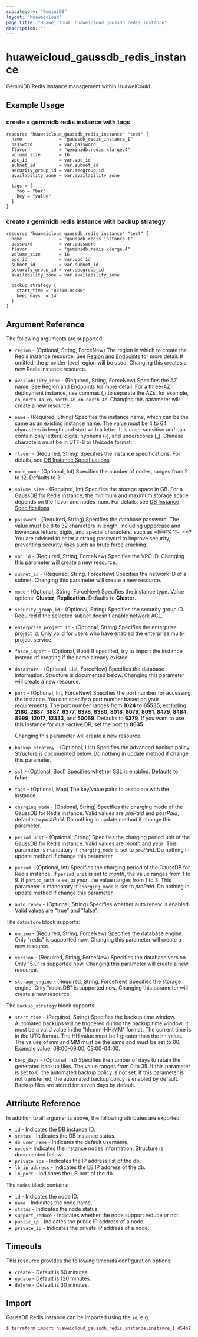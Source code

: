 ```yaml
---
subcategory: "GeminiDB"
layout: "huaweicloud"
page_title: "HuaweiCloud: huaweicloud_gaussdb_redis_instance"
description: ""
---
```


# huaweicloud_gaussdb_redis_instance

GeminiDB Redis instance management within HuaweiCould.

## Example Usage

### create a geminidb redis instance with tags

```hcl
resource "huaweicloud_gaussdb_redis_instance" "test" {
  name              = "gaussdb_redis_instance_1"
  password          = var.password
  flavor            = "geminidb.redis.xlarge.4"
  volume_size       = 16
  vpc_id            = var.vpc_id
  subnet_id         = var.subnet_id
  security_group_id = var.secgroup_id
  availability_zone = var.availability_zone

  tags = {
    foo = "bar"
    key = "value"
  }
}
```

### create a geminidb redis instance with backup strategy

```hcl
resource "huaweicloud_gaussdb_redis_instance" "test" {
  name              = "gaussdb_redis_instance_1"
  password          = var.password
  flavor            = "geminidb.redis.xlarge.4"
  volume_size       = 16
  vpc_id            = var.vpc_id
  subnet_id         = var.subnet_id
  security_group_id = var.secgroup_id
  availability_zone = var.availability_zone

  backup_strategy {
    start_time = "03:00-04:00"
    keep_days  = 14
  }
}
```

## Argument Reference

The following arguments are supported:

* `region` - (Optional, String, ForceNew) The region in which to create the Redis instance resource.
  See [Region and Endpoints](https://developer.huaweicloud.com/intl/en-us/endpoint?GaussDB%20NoSQL) for more detail. If
  omitted, the provider-level region will be used. Changing this creates a new Redis instance resource.

* `availability_zone` - (Required, String, ForceNew) Specifies the AZ name.
  See [Region and Endpoints](https://developer.huaweicloud.com/intl/en-us/endpoint?GaussDB%20NoSQL) for more detail.
  For a three-AZ deployment instance, use commas (,) to separate the AZs, for example, `cn-north-4a,cn-north-4b,cn-north-4c`.
  Changing this parameter will create a new resource.

* `name` - (Required, String) Specifies the instance name, which can be the same as an existing instance name. The value
  must be 4 to 64 characters in length and start with a letter. It is case-sensitive and can contain only letters,
  digits, hyphens (-), and underscores (_). Chinese characters must be in UTF-8 or Unicode format.

* `flavor` - (Required, String) Specifies the instance specifications. For details,
  see [DB Instance Specifications](https://support.huaweicloud.com/intl/en-us/redisug-nosql/nosql_05_0059.html).

* `node_num` - (Optional, Int) Specifies the number of nodes, ranges from 2 to 12. Defaults to 3.

* `volume_size` - (Required, Int) Specifies the storage space in GB. For a GaussDB for Redis instance, the minimum and
  maximum storage space depends on the flavor and nodes_num. For details,
  see [DB Instance Specifications](https://support.huaweicloud.com/intl/en-us/redisug-nosql/nosql_05_0059.html)

* `password` - (Required, String) Specifies the database password. The value must be 8 to 32 characters in length,
  including uppercase and lowercase letters, digits, and special characters, such as ~!@#%^*-_=+? You are advised to
  enter a strong password to improve security, preventing security risks such as brute force cracking.

* `vpc_id` - (Required, String, ForceNew) Specifies the VPC ID. Changing this parameter will create a new resource.

* `subnet_id` - (Required, String, ForceNew) Specifies the network ID of a subnet. Changing this parameter will create a
  new resource.

* `mode` - (Optional, String, ForceNew) Specifies the instance type. Value options: **Cluster**, **Replication**.
  Defaults to **Cluster**.

* `security_group_id` - (Optional, String) Specifies the security group ID. Required if the selected subnet doesn't
  enable network ACL.

* `enterprise_project_id` - (Optional, String) Specifies the enterprise project id, Only valid for users who
  have enabled the enterprise multi-project service.

* `force_import` - (Optional, Bool) If specified, try to import the instance instead of creating if the name already
  existed.

* `datastore` - (Optional, List, ForceNew) Specifies the database information. Structure is documented below. Changing
  this parameter will create a new resource.

* `port` - (Optional, Int, ForceNew) Specifies the port number for accessing the instance. You can specify a port number
  based on your requirements. The port number ranges from **1024** to **65535**, excluding **2180**, **2887**, **3887**,
  **6377**, **6378**, **6380**, **8018**, **8079**, **8091**, **8479**, **8484**, **8999**, **12017**, **12333**, and
  **50069**. Defaults to **6379**.
  If you want to use this instance for dual-active DR, set the port to **8635**.

  Changing this parameter will create a new resource.

* `backup_strategy` - (Optional, List) Specifies the advanced backup policy. Structure is documented below. Do nothing
  in update method if change this parameter.

* `ssl` - (Optional, Bool) Specifies whether SSL is enabled. Defaults to **false**.

* `tags` - (Optional, Map) The key/value pairs to associate with the instance.

* `charging_mode` - (Optional, String) Specifies the charging mode of the GaussDB for Redis instance. Valid values are
  *prePaid* and *postPaid*, defaults to *postPaid*. Do nothing in update method if change this parameter.

* `period_unit` - (Optional, String) Specifies the charging period unit of the GaussDB for Redis instance. Valid values
  are *month* and *year*. This parameter is mandatory if `charging_mode` is set to *prePaid*. Do nothing in update
  method if change this parameter.

* `period` - (Optional, Int) Specifies the charging period of the GaussDB for Redis instance. If `period_unit` is set
  to *month*, the value ranges from 1 to 9. If `period_unit` is set to *year*, the value ranges from 1 to 3. This
  parameter is mandatory if `charging_mode` is set to *prePaid*. Do nothing in update method if change this parameter.

* `auto_renew` - (Optional, String) Specifies whether auto renew is enabled. Valid values are "true" and "false".

The `datastore` block supports:

* `engine` - (Required, String, ForceNew) Specifies the database engine. Only "redis" is supported now.
  Changing this parameter will create a new resource.

* `version` - (Required, String, ForceNew) Specifies the database version. Only "5.0" is supported now.
  Changing this parameter will create a new resource.

* `storage_engine` - (Required, String, ForceNew) Specifies the storage engine. Only "rocksDB" is supported now.
  Changing this parameter will create a new resource.

The `backup_strategy` block supports:

* `start_time` - (Required, String) Specifies the backup time window. Automated backups will be triggered during the
  backup time window. It must be a valid value in the "hh:mm-HH:MM" format. The current time is in the UTC format. The
  HH value must be 1 greater than the hh value. The values of mm and MM must be the same and must be set to 00. Example
  value: 08:00-09:00, 03:00-04:00.

* `keep_days` - (Optional, Int) Specifies the number of days to retain the generated backup files. The value ranges from
  0 to 35. If this parameter is set to 0, the automated backup policy is not set. If this parameter is not transferred,
  the automated backup policy is enabled by default. Backup files are stored for seven days by default.

## Attribute Reference

In addition to all arguments above, the following attributes are exported:

* `id` - Indicates the DB instance ID.
* `status` - Indicates the DB instance status.
* `db_user_name` - Indicates the default username.
* `nodes` - Indicates the instance nodes information. Structure is documented below.
* `private_ips` - Indicates the IP address list of the db.
* `lb_ip_address` - Indicates the LB IP address of the db.
* `lb_port` - Indicates the LB port of the db.

The `nodes` block contains:

* `id` - Indicates the node ID.
* `name` - Indicates the node name.
* `status` - Indicates the node status.
* `support_reduce` - Indicates whether the node support reduce or not.
* `public_ip` - Indicates the public IP address of a node.
* `private_ip` - Indicates the private IP address of a node.

## Timeouts

This resource provides the following timeouts configuration options:

* `create` - Default is 60 minutes.
* `update` - Default is 120 minutes.
* `delete` - Default is 30 minutes.

## Import

GaussDB Redis instance can be imported using the `id`, e.g.

```bash
$ terraform import huaweicloud_gaussdb_redis_instance.instance_1 d54b21f037ed447aad4bfd20927711c6in12
```
